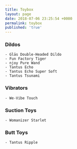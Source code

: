```yaml
---
title: Toybox
layout: page
date: 2018-07-06 23:25:54 +0000
permalink: toybox
published: 'true'
---
```

### Dildos
	- Gläs Double-Headed Dildo
	- Fun Factory Tiger
	- njoy Pure Wand
	- Tantus Echo
	- Tantus Echo Super Soft
	- Tantus Tsunami

### Vibrators
	- We-Vibe Touch

### Suction Toys
	- Womanizer Starlet

### Butt Toys
	- Tantus Ripple